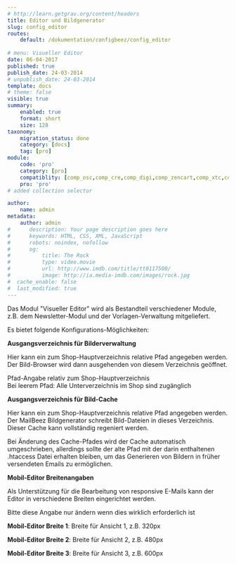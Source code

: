 ```yaml
---
# http://learn.getgrav.org/content/headers
title: Editor und Bildgenerator
slug: config_editor
routes:
    default: /dokumentation/configbeez/config_editor
    
# menu: Visueller Editor
date: 06-04-2017
published: true
publish_date: 24-03-2014
# unpublish_date: 24-03-2014
template: docs
# theme: false
visible: true
summary:
    enabled: true
    format: short
    size: 128
taxonomy:
    migration_status: done
    category: [docs]
    tag: [pro]
module:
    code: 'pro'
    category: [pro]
    compatiblity: [comp_osc,comp_cre,comp_digi,comp_zencart,comp_xtc,comp_gambio]   
    pro: 'pro'       
# added collection selector

author:
    name: admin
metadata:
    author: admin
#      description: Your page description goes here
#      keywords: HTML, CSS, XML, JavaScript
#      robots: noindex, nofollow
#      og:
#          title: The Rock
#          type: video.movie
#          url: http://www.imdb.com/title/tt0117500/
#          image: http://ia.media-imdb.com/images/rock.jpg
#  cache_enable: false
#  last_modified: true
---
```


Das Modul "Visueller Editor" wird als Bestandteil verschiedener Module, z.B. dem Newsletter-Modul und der Vorlagen-Verwaltung mitgeliefert.

Es bietet folgende Konfigurations-Möglichkeiten:


**Ausgangsverzeichnis für Bilderverwaltung**

Hier kann ein zum Shop-Hauptverzeichnis relative Pfad angegeben werden. Der Bild-Browser wird dann ausgehenden von diesem Verzeichnis geöffnet.

Pfad-Angabe relativ zum Shop-Hauptverzeichnis  
 Bei leerem Pfad: Alle Unterverzeichnis im Shop sind zugänglich


**Ausgangsverzeichnis für Bild-Cache**

Hier kann ein zum Shop-Hauptverzeichnis relative Pfad angegeben werden. Der MailBeez Bildgenerator schreibt Bild-Dateien in dieses Verzeichnis. Dieser Cache kann vollständig regeniert werden.
 
Bei Änderung des Cache-Pfades wird der Cache automatisch umgeschrieben, allerdings sollte der alte Pfad mit der darin enthaltenen .htaccess Datei erhalten bleiben, um das Generieren von Bildern in früher versendeten Emails zu ermöglichen.


**Mobil-Editor Breitenangaben**

Als Unterstützung für die Bearbeitung von responsive E-Mails kann der Editor in verschiedene Breiten eingerichtet werden.

Bitte diese Angabe nur ändern wenn dies wirklich erforderlich ist

**Mobil-Editor Breite 1**: Breite für Ansicht 1, z.B. 320px

**Mobil-Editor Breite 2**: Breite für Ansicht 2, z.B. 480px

**Mobil-Editor Breite 3**: Breite für Ansicht 3, z.B. 600px